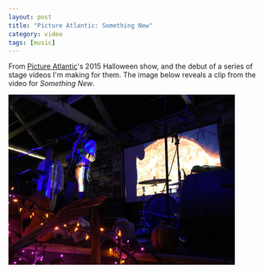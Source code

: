 ```yaml
---
layout: post
title: "Picture Atlantic: Something New"
category: video
tags: [music]
---
```


From [Picture Atlantic](http://www.pictureatlantic.com)'s 2015 Halloween show, and the debut of a series of stage videos I'm making for them. The image below reveals a clip from the video for *Something New*. 

[![](/assets/pa-smthnew_.jpg)](/assets/pa-smthnew.jpg)